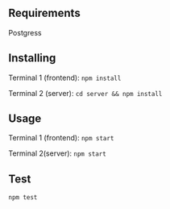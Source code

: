 Requirements
---

 Postgress

Installing
---

Terminal 1 (frontend):
`npm install`


Terminal 2 (server):
`cd server && npm install`



Usage
---

Terminal 1 (frontend):
`npm start`

Terminal 2(server):
`npm start`


Test
---
`npm test`
